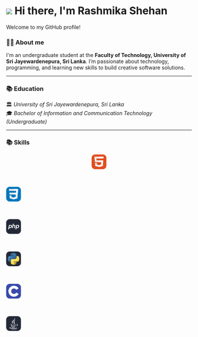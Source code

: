
# <img src="https://media.giphy.com/media/hvRJCLFzcasrR4ia7z/giphy.gif" width="30"> Hi there, I'm Rashmika Shehan

Welcome to my GitHub profile!  

<h3>👨‍💻 About me</h3>
I'm an undergraduate student at the <b>Faculty of Technology, University of Sri Jayewardenepura, Sri Lanka</b>. I’m passionate about technology, programming, and learning new skills to build creative software solutions.

---
<h3>📚 Education</h3>
🏛️ <i>University of Sri Jayewardenepura, Sri Lanka</i><br>
🎓 <i>Bachelor of Information and Communication Technology (Undergraduate)</i>

---

<h3>📚 Skills</h3>


<p align="center"> 

<img src="https://raw.githubusercontent.com/tandpfun/skill-icons/main/icons/HTML.svg" alt="HTML icon" width="40" height="40"/>

&nbsp;&nbsp;&nbsp; 

<img src="https://raw.githubusercontent.com/tandpfun/skill-icons/main/icons/CSS.svg" alt="CSS icon" width="40" height="40"/> 

&nbsp;&nbsp;&nbsp; 

<img src="https://raw.githubusercontent.com/tandpfun/skill-icons/main/icons/PHP-Dark.svg" alt="PHP icon" width="40" height="40"/> 

&nbsp;&nbsp;&nbsp; 

<img src="https://raw.githubusercontent.com/tandpfun/skill-icons/main/icons/Python-Dark.svg" alt="Python icon" width="40" height="40"/> 

&nbsp;&nbsp;&nbsp; 

<img src="https://raw.githubusercontent.com/tandpfun/skill-icons/main/icons/C.svg" alt="C icon" width="40" height="40"/>

&nbsp;&nbsp;&nbsp; 

<img src="https://raw.githubusercontent.com/tandpfun/skill-icons/main/icons/Java-Dark.svg" alt="Java icon" width="40" height="40"/> 

</p>

